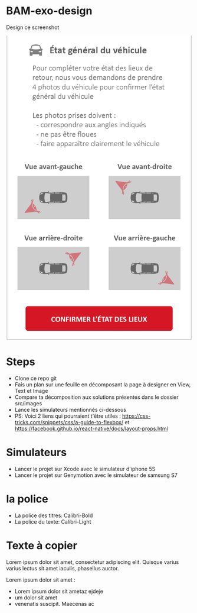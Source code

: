 # BAM-exo-design
Design ce screenshot 

<p align="center">
  <img src="https://github.com/bamlab/BAM-exo-design/blob/master/src/Images/Ada%20Design.png"/>
</p>

# Steps
- Clone ce repo git
- Fais un plan sur une feuille en décomposant la page à designer en View, Text et Image
- Compare ta décomposition aux solutions présentes dans le dossier src/images
- Lance les simulateurs mentionnés ci-dessous 
- PS: Voici 2 liens qui pourraient t'être utiles : https://css-tricks.com/snippets/css/a-guide-to-flexbox/ et https://facebook.github.io/react-native/docs/layout-props.html

# Simulateurs 
- Lancer le projet sur Xcode avec le simulateur d'iphone 5S
- Lancer le projet sur Genymotion avec le simulateur de samsung S7

# la police
- La police des titres: Calibri-Bold
- La police du texte: Calibri-Light

# Texte à copier
Lorem ipsum dolor sit amet, 
consectetur adipiscing elit. 
Quisque varius varius lectus 
sit amet iaculis, phasellus auctor.

Lorem ipsum dolor sit amet :
   - Lorem ipsum dolor sit ametaz ejdeje
   - um dolor sit amet
   - venenatis suscipit. Maecenas ac

